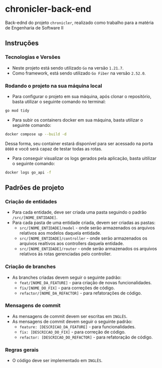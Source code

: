 # chronicler-back-end

Back-ednd do projeto `chronicler`, realizado como trabalho para a matéria de Engenharia de Software II

## Instruções

### Tecnologias e Versões

- Neste projeto está sendo utilizado `Go` na versão `1.21.7`.
- Como framework, está sendo utilizado `Go Fiber` na versão `2.52.0`.

### Rodando o projeto na sua máquina local

- Para configurar o projeto em sua máquina, após clonar o repositório, basta utilizar o seguinte comando no terminal:

```sh
go mod tidy
```

- Para subir os containers docker em sua máquina, basta utilizar o seguinte comando:

```sh
docker compose up --build -d
```
Dessa forma, seu container estará disponível para ser acessado na porta `8080` e você será capaz de testar todas as rotas.
- Para conseguir visualizar os logs gerados pela aplicação, basta uitilizar o seguinte comando:
```sh
docker logs go_api -f
```

## Padrões de projeto

### Criação de entidades

- Para cada entidade, deve ser criada uma pasta seguindo o padrão `/src/[NOME_ENTIDADE]`.
- Para cada pasta de uma entidade criada, devem ser criadas as pastas:
  - `src/[NOME_ENTIDADE]/model` - onde serão armazenados os arquivos relativos aos modelos daquela entidade.
  - `src/[NOME_ENTIDADE]/controller` - onde serão armazenados os arquivos realtivos aos controllers daquela entidade.
  - `src/[NOME_ENTIDADE]/router` - onde serão armazenados os arquivos relativos às rotas gerenciadas pelo controller.

### Criação de branches

- As branches criadas devem seguir o seguinte padrão:
  - `feat/[NOME_DA_FEATURE]` - para criação de novas funcionalidades.
  - `fix/[NOME_DO_FIX]` - para correções de código.
  - `refactor/[NOME_DA_REFACTOR]` - para refatorações de código.

### Mensagens de commit

- As mensagens de commit devem ser escritas em `INGLÊS`.
- As mensagens de commit devem seguir o seguinte padrão:
  - `feature: [DESCRICAO_DA_FEATURE]` - para funcionalidades.
  - `fix: [DESCRICAO_DO_FIX]` - para correção de código.
  - `refactor: [DESCRICAO_DO_REFACTOR]` - para refatoração de código.

### Regras gerais

- O código deve ser implementado em `INGLÊS`.
